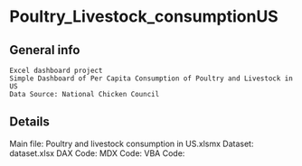 # Poultry_Livestock_consumptionUS


## General info
	Excel dashboard project
	Simple Dashboard of Per Capita Consumption of Poultry and Livestock in US
	Data Source: National Chicken Council
	
## Details
Main file: Poultry and livestock consumption in US.xlsmx
Dataset: dataset.xlsx
DAX Code: 
MDX Code:
VBA Code:
